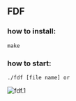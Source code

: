 ## FDF

### how to install:
```shell
make
```
### how to start:
```shell
./fdf [file name] or
```
![fdf.1](https://github.com/Twitting/Other/tree/master/img/fdf1.png)
